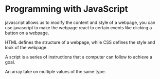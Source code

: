 # Programming with JavaScript

javascript allows us to modify the content and style of a webpage, you can use javascript to make the webpage react to certain events like clicking a button on a webpage.

HTML defines the structure of a webpage, while CSS defines the style and look of the webpage.

A script is a series of instructions that a computer can follow to achieve a goal.

An array take on multiple values of the same type.
